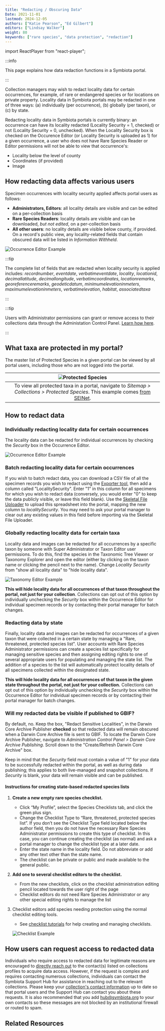 ```yaml
---
title: "Redacting / Obscuring Data"
Date: 2021-11-01
lastmod: 2024-12-05
authors: ["Katie Pearson", "Ed Gilbert"]
editors: ["Lindsay Walker"]
weight: 80
keywords: ["rare species", "data protection", "redaction"]
---
```


import ReactPlayer from "react-player";

:::info

This page explains how data redaction functions in a Symbiota portal.

:::

Collection managers may wish to redact locality data for certain occurrences, for example, of rare or endangered species or for locations on private property. Locality data in Symbiota portals may be redacted in one of three ways: (a) individually (per occurrence), (b) globally (per taxon), or (c) by state.

Redacting locality data in Symbiota portals is currently binary: an occurrence can have its locality redacted (Locality Security = 1, checked) or not (Locality Security = 0, unchecked). When the Locality Security box is checked on the Occurence Editor (or Locality Security is uploaded as 1) for a given occurrence, a user who does not have Rare Species Reader or Editor permissions will not be able to view that occurrence's:

- Locality below the level of county
- Coordinates (if provided)
- Image

## How redacting data affects various users

Specimen occurrences with locality security applied affects portal users as follows:

- **Administrators, Editors**: all locality details are visible and can be edited on a per-collection basis
- **Rare Species Readers**: locality details are visible and can be downloaded, _but not edited_, on a per-collection basis
- **All other users**: no locality details are visible below county, if provided. On a record's public view, any locality-related fields that contain obscured data will be listed in _Information Withheld_.

![Occurrence Editor Example](/img/redaction_informationwithheld.png)

:::tip

The complete list of fields that are redacted when locality security is applied includes: _recordnumber_, _eventdate_, _verbatimeventdate_, _locality_, _locationid_, _decimallatitude_, _decimallongitude_, _verbatimcoordinates_, _locationremarks_, _georeferenceremarks_, _geodeticdatum_, _minimumelevationinmeters_, _maximumelevationinmeters_, _verbatimelevation_, _habitat_, _associatedtaxa_

:::

:::tip

Users with Administrator permissions can grant or remove access to their collections data through the Administation Control Panel. [Learn how here](/Collection_Manager_Guide/user_permissions).

:::

## What taxa are protected in my portal?

The master list of Protected Species in a given portal can be viewed by all portal users, including those who are not logged into the portal.

|                                                                          ![Protected Species](/img/redaction_protectedspecies.png)                                                                          |
| :---------------------------------------------------------------------------------------------------------------------------------------------------------------------------------------------------------: |
| To view all protected taxa in a portal, navigate to _Sitemap > Collections > Protected Species_. This example comes [from SEINet](https://swbiodiversity.org/seinet/collections/misc/protectedspecies.php). |

## How to redact data

### Individually redacting locality data for certain occurrences

The locality data can be redacted for individual occurrences by checking the _Security_ box in the Occurrence Editor.

![Occurrence Editor Example](/img/redaction_occurrenceeditor.png)

### Batch redacting locality data for certain occurrences

If you wish to batch redact data, you can download a CSV file of all the specimen records you wish to redact using the [Exporter tool](/Collection_Manager_Guide/Downloading/downloading_subset), then add a column called "LocalitySecurity". Enter "1" in this column for all specimens for which you wish to redact data (conversely, you would enter "0" to keep the data publicly visible, or leave this field blank). Use the [Skeletal File Uploader](/Collection_Manager_Guide/Importing_Uploading/#file-upload-or-skeletal-file-upload) to upload this spreadsheet into the portal, mapping the new column to _localitySecurity_. You may need to ask your portal manager to clear out any existing values in this field before importing via the Skeletal File Uploader.

### Globally redacting locality data for certain taxa

Locality data and images can be redacted for all occurrences by a specific taxon by someone with Super Administrator or Taxon Editor user permissions. To do this, find the species in the Taxonomic Tree Viewer or Taxonomy Explorer and open the editor (either by clicking on the taxon name or clicking the pencil next to the name). Change _Locality Security_ from "show all locality data" to "hide locality data".

![Taxonomy Editor Example](/img/taxoneditorexample.png)

**This will hide locality data for all occurrences of that taxon throughout the portal, not just for your collection**. Collections can opt out of this option by individually unchecking the _Security_ box within the Occurrence Editor for individual specimen records or by contacting their portal manager for batch changes.

### Redacting data by state

Finally, locality data and images can be redacted for occurrences of a given taxon that were collected in a certain state by managing a "Rare, threatened, protected species list". User accounts with Rare Species Administrator permissions can create a species list specifically for managing sensitive species and then assigning editing rights to one of several appropriate users for populating and managing the state list. The addition of a species to the list will automatically protect locality details of all specimens collected within the designated state.

**This will hide locality data for all occurrences of that taxon in the given state throughout the portal, not just for your collection.** Collections can opt out of this option by individually unchecking the _Security_ box within the Occurrence Editor for individual specimen records or by contacting their portal manager for batch changes.

### Will my redacted data be visible if published to GBIF?

By default, no. Keep the box, "Redact Sensitive Localities", in the Darwin Core Archive Publisher **checked** so that redacted data will remain obscured when a Darwin Core Archive file is sent to GBIF. To locate the Darwin Core Archive Publisher, navigate to _Administration Control Panel > Darwin Core Archive Publishing_. Scroll down to the "Create/Refresh Darwin Core Archive" box.

Keep in mind that the _Security_ field must contain a value of "1" for your data to be successfully redacted within the portal, as well as during data publishing; this applies to both live-managed and snapshot collections. If _Security_ is blank, your data will remain visible and can be published.

#### Instructions for creating state-based redacted species lists

1. **Create a new empty rare species checklist.**
   - Click “My Profile”, select the Species Checklists tab, and click the green plus sign.
   - Change the Checklist Type to “Rare, threatened, protected species list”. If you don’t see the Checklist Type field located below the author field, then you do not have the necessary Rare Species Administrator permissions to create this type of checklist. In this case, you can continue creating the checklist (as normal) and ask a portal manager to change the checklist type at a later date.
   - Enter the state name in the locality field. Do not abbreviate or add any other text other than the state name.
   - The checklist can be private or public and made available to the general public.
2. **Add one to several checklist editors to the checklist.**
   - From the new checklists, click on the checklist administration editing pencil located towards the user right of the page
   - Checklist editors do not need Rare Species Administrator or any other special editing rights to manage the list
3. Checklist editors add species needing protection using the normal checklist editing tools.

   - See [checklist tutorials](/User_Guide/Checklists/) for help creating and managing checklists.

   ![Checklist Example](/img/checklist_protected.png)

## How users can request access to redacted data

Individuals who require access to redacted data for legitimate reasons are encouraged to [directly reach out](/User_Guide/Providing_Feedback/contacting_collection) to the contact(s) listed on collections profiles to acquire data access. However, if the request is complex and requires contacting numerous collections, individuals can contact the Symbiota Support Hub for assistance in reaching out to the relevant collections. Please keep your [collection's contact information](/Collection_Manager_Guide/editing_collection_metadata#collection-contacts) up to date so that portal users and the Support Hub can contact you about these requests. It is also recommended that you add hub@symbiota.org to your own contacts so these messages are not blocked by an institutional firewall or routed to spam.

## Related Resources

<ReactPlayer
  playing={false}
  controls
  url="https://vimeo.com/584160186"
/>
